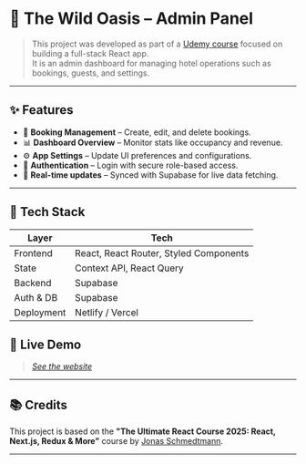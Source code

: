 # 🏨 The Wild Oasis – Admin Panel

> This project was developed as part of a [Udemy course](https://ua.udemy.com/course/the-ultimate-react-course/learn/lecture/37351178#overview) focused on building a full-stack React app.  
> It is an admin dashboard for managing hotel operations such as bookings, guests, and settings.

---

## ✨ Features

- 📅 **Booking Management** – Create, edit, and delete bookings.
- 📊 **Dashboard Overview** – Monitor stats like occupancy and revenue.
- ⚙️ **App Settings** – Update UI preferences and configurations.
- 🔐 **Authentication** – Login with secure role-based access.
- 📡 **Real-time updates** – Synced with Supabase for live data fetching.

---

## 🧱 Tech Stack

| Layer         | Tech                                |
| ------------- | ----------------------------------- |
| Frontend      | React, React Router, Styled Components |
| State         | Context API, React Query            |
| Backend       | Supabase       |
| Auth & DB     | Supabase                            |
| Deployment    | Netlify / Vercel                    |



## 🚀 Live Demo

> *[See the website](https://hotel-admin-dashboard-tawny.vercel.app/)*

---

## 📚 Credits

This project is based on the **"The Ultimate React Course 2025: React, Next.js, Redux & More"** course by [Jonas Schmedtmann](https://ua.udemy.com/course/the-ultimate-react-course/learn/lecture/37351178#overview).

---


